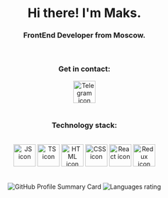 <div id="header" align="center">
    <h1>Hi there! I'm Maks.</h1>
    <h3>FrontEnd Developer from Moscow. </h3>
    <br>
    <h3>Get in contact:</h3>
    <div id="socials">
        <a href="https://t.me/czenturion" target="blank"> 
            <img src="https://cdn4.iconfinder.com/data/icons/social-media-2210/24/Telegram-512.png" width="50" alt="Telegram icon" title="Telegram"/> 
        </a>
    </div>
    <br>
    <h3>Technology stack:</h3>
    <br>
    <div>
        <img src="https://github.com/czenturion/czenturion/assets/48210968/b13c3063-df61-416f-9191-843c283c9a16" width="50" alt="JS icon" title="JavaScript"/>
        <img src="https://github.com/czenturion/czenturion/assets/48210968/e20ca513-360c-4c85-8aaf-cdf4e29daba0" width="50" alt="TS icon" title="TypeScript"/>
        <img src="https://github.com/czenturion/czenturion/assets/48210968/c3a7256e-2b00-45c4-89fc-e20eecfb44b0" width="50" alt="HTML icon" title="HTML"/>
        <img src="https://github.com/czenturion/czenturion/assets/48210968/8338bd48-cb86-43eb-8373-bda4d83e2da9" width="50" alt="CSS icon" title="CSS"/>
        <img src="https://github.com/czenturion/czenturion/assets/48210968/ec324bbd-6f61-42f0-921d-a3194afc495f" width="50" alt="React icon" title="React"/>
        <img src="https://github.com/czenturion/czenturion/assets/48210968/62aa4455-02a4-4252-95c3-07c85ad37cf6" width="50" alt="Redux icon" title="Redux"/>
    </div> 
    <br>
    <br>
    <img src="http://github-profile-summary-cards.vercel.app/api/cards/profile-details?username=czenturion&theme=default" alt="GitHub Profile Summary Card">
    <img src="http://github-profile-summary-cards.vercel.app/api/cards/most-commit-language?username=czenturion&theme=default" alt="Languages rating"> 
    <br>
</div>

<!--
**czenturion/czenturion** is a ✨ _special_ ✨ repository because its `README.md` (this file) appears on your GitHub profile.
Here are some ideas to get you started:

- 🔭 I’m currently working on ...
- 🌱 I’m currently learning ...
- 👯 I’m looking to collaborate on ...
- 🤔 I’m looking for help with ...
- 💬 Ask me about ...
- 📫 How to reach me: ...
- 😄 Pronouns: ...
- ⚡ Fun fact: ...
-->
